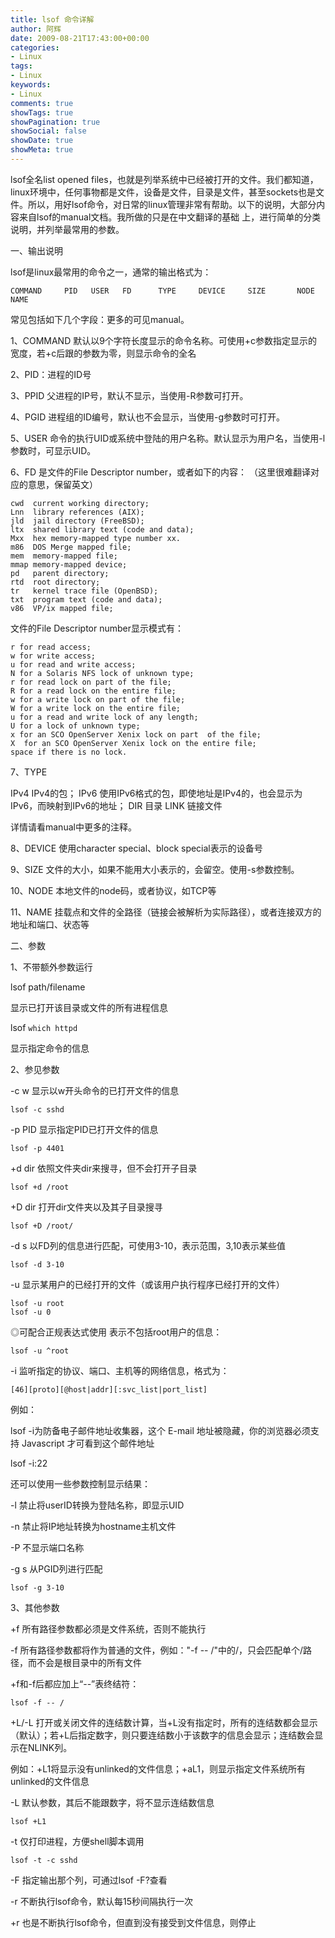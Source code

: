 ```yaml
---
title: lsof 命令详解
author: 阿辉
date: 2009-08-21T17:43:00+00:00
categories:
- Linux
tags:
- Linux
keywords:
- Linux
comments: true
showTags: true
showPagination: true
showSocial: false
showDate: true
showMeta: true
---
```

lsof全名list opened files，也就是列举系统中已经被打开的文件。我们都知道，linux环境中，任何事物都是文件，设备是文件，目录是文件，甚至sockets也是文 件。所以，用好lsof命令，对日常的linux管理非常有帮助。以下的说明，大部分内容来自lsof的manual文档。我所做的只是在中文翻译的基础 上，进行简单的分类说明，并列举最常用的参数。

一、输出说明

lsof是linux最常用的命令之一，通常的输出格式为：

`COMMAND     PID   USER   FD      TYPE     DEVICE     SIZE       NODE NAME`

常见包括如下几个字段：更多的可见manual。

1、COMMAND
默认以9个字符长度显示的命令名称。可使用+c参数指定显示的宽度，若+c后跟的参数为零，则显示命令的全名

2、PID：进程的ID号

3、PPID
父进程的IP号，默认不显示，当使用-R参数可打开。

4、PGID
进程组的ID编号，默认也不会显示，当使用-g参数时可打开。

5、USER
命令的执行UID或系统中登陆的用户名称。默认显示为用户名，当使用-l参数时，可显示UID。

6、FD
是文件的File Descriptor number，或者如下的内容：
（这里很难翻译对应的意思，保留英文）
<!--more-->
```
cwd  current working directory;
Lnn  library references (AIX);
jld  jail directory (FreeBSD);
ltx  shared library text (code and data);
Mxx  hex memory-mapped type number xx.
m86  DOS Merge mapped file;
mem  memory-mapped file;
mmap memory-mapped device;
pd   parent directory;
rtd  root directory;
tr   kernel trace file (OpenBSD);
txt  program text (code and data);
v86  VP/ix mapped file;
```
文件的File Descriptor number显示模式有：
```
r for read access;
w for write access;
u for read and write access;
N for a Solaris NFS lock of unknown type;
r for read lock on part of the file;
R for a read lock on the entire file;
w for a write lock on part of the file;
W for a write lock on the entire file;
u for a read and write lock of any length;
U for a lock of unknown type;
x for an SCO OpenServer Xenix lock on part  of the file;
X  for an SCO OpenServer Xenix lock on the entire file;
space if there is no lock.
```

7、TYPE

IPv4 IPv4的包；
IPv6 使用IPv6格式的包，即使地址是IPv4的，也会显示为IPv6，而映射到IPv6的地址；
DIR 目录
LINK 链接文件

详情请看manual中更多的注释。

8、DEVICE
使用character special、block special表示的设备号

9、SIZE
文件的大小，如果不能用大小表示的，会留空。使用-s参数控制。

10、NODE
本地文件的node码，或者协议，如TCP等

11、NAME
挂载点和文件的全路径（链接会被解析为实际路径），或者连接双方的地址和端口、状态等

二、参数

1、不带额外参数运行

lsof path/filename

显示已打开该目录或文件的所有进程信息

lsof `which httpd`

显示指定命令的信息

2、参见参数

-c w 显示以w开头命令的已打开文件的信息

`lsof -c sshd`

-p PID 显示指定PID已打开文件的信息

`lsof -p 4401`

+d dir 依照文件夹dir来搜寻，但不会打开子目录

`lsof +d /root`

+D dir 打开dir文件夹以及其子目录搜寻

`lsof +D /root/`

-d s 以FD列的信息进行匹配，可使用3-10，表示范围，3,10表示某些值

`lsof -d 3-10`

-u 显示某用户的已经打开的文件（或该用户执行程序已经打开的文件）
```
lsof -u root
lsof -u 0
```
◎可配合正规表达式使用
表示不包括root用户的信息：

`lsof -u ^root`

-i 监听指定的协议、端口、主机等的网络信息，格式为：

`[46][proto][@host|addr][:svc_list|port_list]`

例如：

lsof -i为防备电子邮件地址收集器，这个 E-mail 地址被隐藏，你的浏览器必须支持 Javascript 才可看到这个邮件地址

lsof -i:22

还可以使用一些参数控制显示结果：

-l 禁止将userID转换为登陆名称，即显示UID

-n 禁止将IP地址转换为hostname主机文件

-P 不显示端口名称

-g s 从PGID列进行匹配

`lsof -g 3-10`


3、其他参数

+f 所有路径参数都必须是文件系统，否则不能执行

-f 所有路径参数都将作为普通的文件，例如："-f -- /"中的/，只会匹配单个/路径，而不会是根目录中的所有文件

+f和-f后都应加上“--”表终结符：

`lsof -f -- /`

+L/-L 打开或关闭文件的连结数计算，当+L没有指定时，所有的连结数都会显示（默认）；若+L后指定数字，则只要连结数小于该数字的信息会显示；连结数会显示在NLINK列。

例如：+L1将显示没有unlinked的文件信息；+aL1，则显示指定文件系统所有unlinked的文件信息

-L 默认参数，其后不能跟数字，将不显示连结数信息

`lsof +L1`

-t 仅打印进程，方便shell脚本调用

`lsof -t -c sshd`

-F 指定输出那个列，可通过lsof -F?查看

-r 不断执行lsof命令，默认每15秒间隔执行一次

+r 也是不断执行lsof命令，但直到没有接受到文件信息，则停止